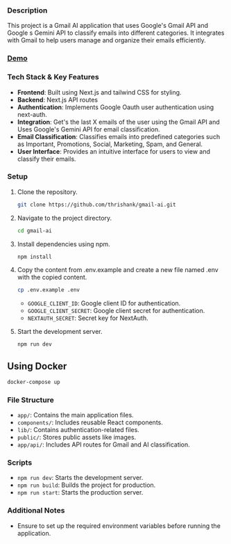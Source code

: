 ### Description

This project is a Gmail AI application that uses Google's Gmail API and Google
s Gemini API to classify emails into different categories. It integrates with Gmail to help users manage and organize their emails efficiently.

### <a href="https://drive.google.com/file/d/1z7S-_7k8UJpieRFK7wiuMAH68PBEuG7C/view?usp=sharing">Demo</a>

### Tech Stack & Key Features

- **Frontend**: Built using Next.js and tailwind CSS for styling.
- **Backend**: Next.js API routes
- **Authentication**: Implements Google Oauth user authentication using next-auth.
- **Integration**: Get's the last X emails of the user using the Gmail API and Uses Google's Gemini API for email classification.
- **Email Classification**: Classifies emails into predefined categories such as Important, Promotions, Social, Marketing, Spam, and General.
- **User Interface**: Provides an intuitive interface for users to view and classify their emails.

### Setup

1. Clone the repository.
   ```sh
   git clone https://github.com/thrishank/gmail-ai.git
   ```
2. Navigate to the project directory.
   ```sh
   cd gmail-ai
   ```
3. Install dependencies using npm.
   ```sh
   npm install
   ```
4. Copy the content from .env.example and create a new file named .env with the copied content.

   ```sh
   cp .env.example .env
   ```

   - `GOOGLE_CLIENT_ID`: Google client ID for authentication.
   - `GOOGLE_CLIENT_SECRET`: Google client secret for authentication.
   - `NEXTAUTH_SECRET`: Secret key for NextAuth.

5. Start the development server.
   ```sh
   npm run dev
   ```

## Using Docker

```sh
docker-compose up
```

### File Structure

- `app/`: Contains the main application files.
- `components/`: Includes reusable React components.
- `lib/`: Contains authentication-related files.
- `public/`: Stores public assets like images.
- `app/api/`: Includes API routes for Gmail and AI classification.

### Scripts

- `npm run dev`: Starts the development server.
- `npm run build`: Builds the project for production.
- `npm run start`: Starts the production server.

### Additional Notes

- Ensure to set up the required environment variables before running the application.
